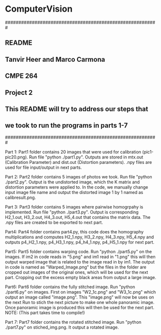 # ComputerVision
#########################################################
## README
## Tanvir Heer and Marco Carmona
## CMPE 264
## Project 2
##
## This README will try to address our steps that
## we took to run the programs in parts 1-7
#########################################################

Part 1: Part1 folder contains 20 images that were used for calibration (pic1-pic20.png). Run file "python ./part1.py". Outputs are stored in mtx.out (Calibration Parameter) and dist.out (Distortion parameters). .npy files are used for file input/output in next parts.

Part 2: Part2 folder contains 5 images of photos we took. Run file "python ./part2.py". Output is the undistorted image, which the K matrix and distortion parameters were applied to. In the code, we manually change input image file name and output the distorted image 1 by 1 named as calibresult.png.

Part 3: Part3 folder contains 5 images where pairwise homogrpahy is implemented. Run file "python ./part3.py". Output is corresponding H2_1.out, H3_2.out, H4_3.out, H5_4.out that contains the matrix data. The .npy files are created to be exported to next part.

Part4: Part4 folder contains part4.py, this code does the homography multiplications and computes H2_1.npy, H3_2.npy, H4_3.npy, H5_4.npy and outputs p4_H2_1.npy, p4_H3_1.npy, p4_h4_1.npy, p4_H5_1.npy for next part.

Part5: Part5 folder contains warping code. Run "python ./part5.py" on the images. If im2 in code reads in "5.png" and im1 read in "1.png" this will then output warped image that is related to the image read in by im1. The output in code
is named as "Warped_Image.png" but the files in the folder are cropped out images of the original ones, which will be used for the next part. Cropping out the excess empty black areas from output a large image.

Part6: Part6 folder contains the fully stitched image. Run "python ./part6.py" on images. First on images "W2_1c.png" and "W3_1c.png" which output an image called "image.png". This "image.png" will now be uses on the next Run to stich the 
next picture to make one whole panoramic image. Once panoramic image is produced this will then be used for the next part. NOTE: (This part takes time to compile!)

Part 7: Part7 folder contains the rotated stitched image. Run "python ./part7.py" on stiched_img.png. It output
a rotated image.
